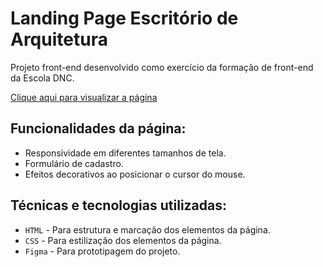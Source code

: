 # Landing Page Escritório de Arquitetura

Projeto front-end desenvolvido como exercício da formação de front-end da Escola DNC.

[Clique aqui para visualizar a página](https://thyagoramon.github.io/DNC-Exercicio-2/)

## Funcionalidades da página:
- Responsividade em diferentes tamanhos de tela.
- Formulário de cadastro.
- Efeitos decorativos ao posicionar o cursor do mouse.

## Técnicas e tecnologias utilizadas:
- `HTML` - Para estrutura e marcação dos elementos da página.
- `CSS` - Para estilização dos elementos da página.
- `Figma` - Para prototipagem do projeto.